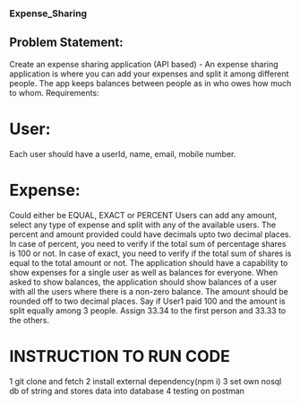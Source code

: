 ### Expense_Sharing
## Problem Statement:
Create an expense sharing application (API based) - An expense sharing application is where you can add your expenses and split it among different people. The app keeps balances between people as in who owes how much to whom.
Requirements:
# User:
 Each user should have a userId, name, email, mobile number.

 # Expense:
 Could either be EQUAL, EXACT or PERCENT
Users can add any amount, select any type of expense and split with any of the available users.
The percent and amount provided could have decimals upto two decimal places.
In case of percent, you need to verify if the total sum of percentage shares is 100 or not.
In case of exact, you need to verify if the total sum of shares is equal to the total amount or not.
The application should have a capability to show expenses for a single user as well as balances for everyone.
When asked to show balances, the application should show balances of a user with all the users where there is a non-zero balance.
The amount should be rounded off to two decimal places. Say if User1 paid 100 and the amount is split equally among 3 people. Assign 33.34 to the first person and 33.33 to the others.

# INSTRUCTION TO RUN CODE
1 git clone and fetch
2 install external dependency(npm i)
3 set own nosql db of string and stores data into database
4 testing on postman



